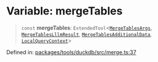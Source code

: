 # Variable: mergeTables

> `const` **mergeTables**: `ExtendedTool`\<[`MergeTablesArgs`](../type-aliases/MergeTablesArgs.md), [`MergeTablesLllmResult`](../type-aliases/MergeTablesLllmResult.md), [`MergeTablesAdditionalData`](../type-aliases/MergeTablesAdditionalData.md), [`LocalQueryContext`](../type-aliases/LocalQueryContext.md)\>

Defined in: [packages/tools/duckdb/src/merge.ts:37](https://github.com/GeoDaCenter/openassistant/blob/0a6a7e7306d75a25dc968b3117f04cb7bd613bec/packages/tools/duckdb/src/merge.ts#L37)
